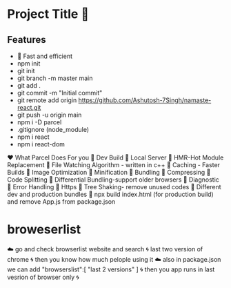 # Project Title 🚀

## Features
- 🚀 Fast and efficient 
- npm init
- git init
- git branch -m master main
- git add .
- git commit -m "Initial commit"
- git remote add origin https://github.com/Ashutosh-7Singh/namaste-react.git
- git push -u origin main
- npm i -D parcel
- .gitignore (node_module)
- npm i react
- npm i react-dom

❤️ What Parcel Does For you 
📝 Dev Build
📝 Local Server
📝 HMR-Hot Module Replacement
📝 File Watching Algorithm - written in c++
📝 Caching - Faster Builds
📝 Image Optimization
📝 Minification
📝 Bundling
📝 Compressing
📝 Code Splitting
📝 Differential Bundling-support older browsers
📝 Diagnostic
📝 Error Handling
📝 Https
📝 Tree Shaking- remove unused codes
📝 Different dev and production bundles
📝 npx build index.html (for production build)  and remove App.js from package.json

# broweserlist
☁️ go and check browserlist website and search 🌀 last two version of chrome 🌀 then you know how much pelople using it 
☁️  also in package.json we can add  "browserslist":[
  "last 2 versions"
] 🌀 then you app runs in last vesrion of browser only 🌀



